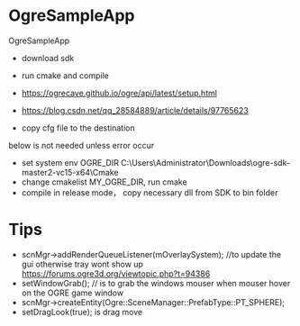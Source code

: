 # OgreSampleApp
OgreSampleApp
- download sdk
- run cmake and compile
- https://ogrecave.github.io/ogre/api/latest/setup.html
- https://blog.csdn.net/qq_28584889/article/details/97765623

- copy cfg file to the destination


below is not needed unless error occur
- set system env OGRE_DIR C:\Users\Administrator\Downloads\ogre-sdk-master2-vc15-x64\Cmake
- change cmakelist MY_OGRE_DIR, run cmake
- compile in release mode， copy necessary dll from SDK to bin folder


# Tips
- scnMgr->addRenderQueueListener(mOverlaySystem); //to update the gui otherwise tray wont show up https://forums.ogre3d.org/viewtopic.php?t=94386
- setWindowGrab(); // is to grab the windows mouser when mouser hover on the OGRE game window
- scnMgr->createEntity(Ogre::SceneManager::PrefabType::PT_SPHERE);
- setDragLook(true); is drag move